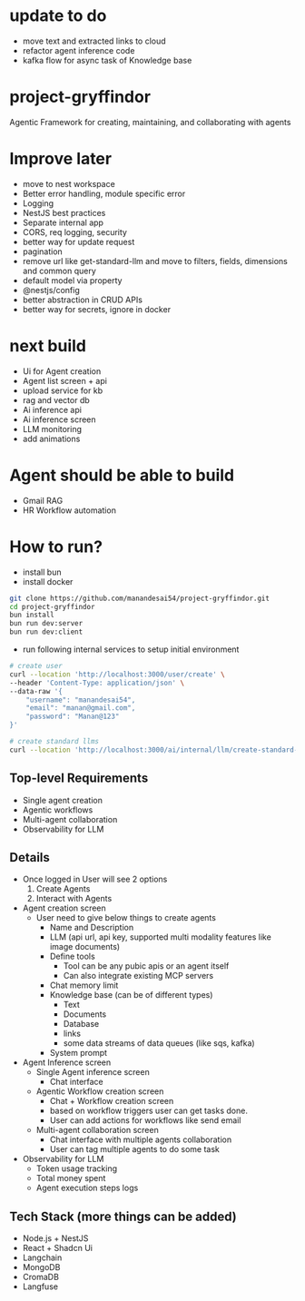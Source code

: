 # update to do
- move text and extracted links to cloud
- refactor agent inference code
- kafka flow for async task of Knowledge base

# project-gryffindor
Agentic Framework for creating, maintaining, and collaborating with agents

# Improve later
- move to nest workspace
- Better error handling, module specific error
- Logging
- NestJS best practices
- Separate internal app
- CORS, req logging, security
- better way for update request
- pagination
- remove url like get-standard-llm and move to filters, fields, dimensions and common query
- default model via property
- @nestjs/config
- better abstraction in CRUD APIs
- better way for secrets, ignore in docker

# next build
- Ui for Agent creation
- Agent list screen + api
- upload service for kb
- rag and vector db
- Ai inference api
- Ai inference screen
- LLM monitoring
- add animations

# Agent should be able to build
- Gmail RAG
- HR Workflow automation

# How to run?
- install bun
- install docker
```sh
git clone https://github.com/manandesai54/project-gryffindor.git
cd project-gryffindor
bun install
bun run dev:server
bun run dev:client
```
- run following internal services to setup initial environment
```sh
# create user
curl --location 'http://localhost:3000/user/create' \
--header 'Content-Type: application/json' \
--data-raw '{
    "username": "manandesai54",
    "email": "manan@gmail.com",
    "password": "Manan@123"
}'

# create standard llms
curl --location 'http://localhost:3000/ai/internal/llm/create-standard-llms'
```


## Top-level Requirements

- Single agent creation
- Agentic workflows
- Multi-agent collaboration
- Observability for LLM

## Details

- Once logged in User will see 2 options
    1. Create Agents
    2. Interact with Agents
- Agent creation screen
    - User need to give below things to create agents
        - Name and Description
        - LLM (api url, api key, supported multi modality features like image documents)
        - Define tools
            - Tool can be any pubic apis or an agent itself
            - Can also integrate existing MCP servers
        - Chat memory limit
        - Knowledge base (can be of different types)
            - Text
            - Documents
            - Database
            - links
            - some data streams of data queues (like sqs, kafka)
        - System prompt
- Agent Inference screen
    - Single Agent inference screen
        - Chat interface
    - Agentic Workflow creation screen
        - Chat + Workflow creation screen
        - based on workflow triggers user can get tasks done.
        - User can add actions for workflows like send email
    - Multi-agent collaboration screen
        - Chat interface with multiple agents collaboration
        - User can tag multiple agents to do some task
- Observability for LLM
    - Token usage tracking
    - Total money spent
    - Agent execution steps logs

## Tech Stack (more things can be added)

- Node.js + NestJS
- React + Shadcn Ui
- Langchain
- MongoDB
- CromaDB
- Langfuse
